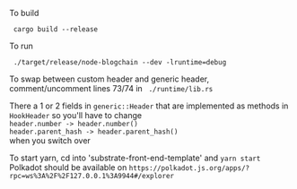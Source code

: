To build  

``` cargo build --release```  

To run  

``` ./target/release/node-blogchain --dev -lruntime=debug```

To swap between custom header and generic header, comment/uncomment lines 73/74 in ``` ./runtime/lib.rs```  

There a 1 or 2 fields in ```generic::Header``` that are implemented as methods in ```HookHeader``` so you'll have to change  
```header.number -> header.number()```  
```header.parent_hash -> header.parent_hash()```  
when you switch over

To start yarn, cd into 'substrate-front-end-template' and ```yarn start```  
Polkadot should be available on ```https://polkadot.js.org/apps/?rpc=ws%3A%2F%2F127.0.0.1%3A9944#/explorer```
